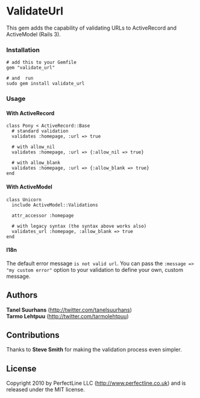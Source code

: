 # ValidateUrl

This gem adds the capability of validating URLs to ActiveRecord and ActiveModel (Rails 3).

### Installation
    # add this to your Gemfile
    gem "validate_url"

    # and  run
    sudo gem install validate_url

### Usage

#### With ActiveRecord
    class Pony < ActiveRecord::Base
      # standard validation
      validates :homepage, :url => true

      # with allow_nil
      validates :homepage, :url => {:allow_nil => true}

      # with allow_blank
      validates :homepage, :url => {:allow_blank => true}
    end

#### With ActiveModel
    class Unicorn
      include ActiveModel::Validations

      attr_accessor :homepage

      # with legacy syntax (the syntax above works also)
      validates_url :homepage, :allow_blank => true
    end

#### I18n

The default error message `is not valid url`.
You can pass the `:message => "my custom error"` option to your validation to define your own, custom message.

## Authors

**Tanel Suurhans** (<http://twitter.com/tanelsuurhans>)  
**Tarmo Lehtpuu** (<http://twitter.com/tarmolehtpuu>)

## Contributions
Thanks to **Steve Smith** for making the validation process even simpler.

## License
Copyright 2010 by PerfectLine LLC (<http://www.perfectline.co.uk>) and is released under the MIT license.
